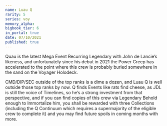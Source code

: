 ```yaml
---
name: Luau Q
rarity: 5
series: voy
memory_alpha:
bigbook_tier: 6
in_portal: true
date: 07/10/2021
published: true
---
```


Quau is the latest Mega Event Recurring Legendary with John de Lancie’s likeness, and unfortunately since his debut in 2021 the Power Creep has accelerated to the point where this crew is probably buried somewhere in the sand on the Voyager Holodeck.

CMD/DIP/SEC outside of the top ranks is a dime a dozen, and Luau Q is well outside those top ranks by now. Q finds Events like rats find cheese, as JDL is still the voice of Timelines, so he’s a strong investment from that perspective, and if you can find copies of this crew via Legendary Behold enough to Immortalize him, you shall be rewarded with three Collections (including the Q Continuum which requires a supermajority of the eligible crew to complete it) and you may find future spoils in coming months with more.
